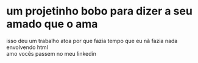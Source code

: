 # um projetinho bobo para dizer a seu amado que o ama
<div >
  <a>
  isso deu um trabalho atoa por que fazia tempo que eu nã fazia nada envolvendo html </a>
  <br>
  <a qhref= https://www.linkedin.com/in/felipe-oliveira-a7093b2b2/>
    amo vocês passem no meu linkedin</a>
</div>
